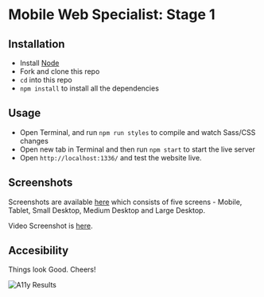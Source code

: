 # Mobile Web Specialist: Stage 1

## Installation

- Install [Node](https://nodejs.org/)
- Fork and clone this repo
- `cd` into this repo
- `npm install` to install all the dependencies

## Usage 

- Open Terminal, and run `npm run styles` to compile and watch Sass/CSS changes
- Open new tab in Terminal and then run `npm start` to start the live server
- Open `http://localhost:1336/` and test the website live.

## Screenshots

Screenshots are available [here](./screenshots) which consists of five screens - Mobile, Tablet, Small Desktop, Medium Desktop and Large Desktop.

Video Screenshot is [here](https://drive.google.com/file/d/1N3OVcf6RgXJ9wEnftVQisd0AWoA06sw-/view).

## Accesibility

Things look Good. Cheers!

![A11y Results](https://i.imgur.com/b4xVzbe.png "A11y Results")

